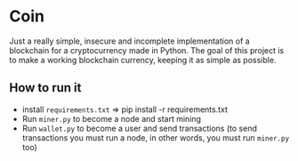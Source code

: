 # Coin

Just a really simple, insecure and incomplete implementation of a blockchain for a cryptocurrency made in Python. The goal of this project is to make a working blockchain currency, keeping it as simple as possible.

## How to run it

- install `requirements.txt` => pip install -r requirements.txt
- Run `miner.py` to become a node and start mining
- Run `wallet.py` to become a user and send transactions (to send transactions you must run a node, in other words, you must run `miner.py` too)

